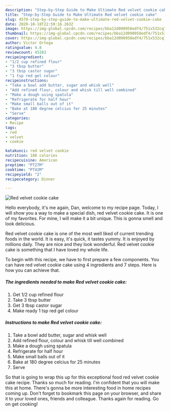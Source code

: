 ```yaml
---
description: "Step-by-Step Guide to Make Ultimate Red velvet cookie cake"
title: "Step-by-Step Guide to Make Ultimate Red velvet cookie cake"
slug: 4578-step-by-step-guide-to-make-ultimate-red-velvet-cookie-cake
date: 2020-10-18T22:59:16.263Z
image: https://img-global.cpcdn.com/recipes/bba12d090958edf4/751x532cq70/red-velvet-cookie-cake-recipe-main-photo.jpg
thumbnail: https://img-global.cpcdn.com/recipes/bba12d090958edf4/751x532cq70/red-velvet-cookie-cake-recipe-main-photo.jpg
cover: https://img-global.cpcdn.com/recipes/bba12d090958edf4/751x532cq70/red-velvet-cookie-cake-recipe-main-photo.jpg
author: Victor Ortega
ratingvalue: 4.8
reviewcount: 45283
recipeingredient:
- "1/2 cup refined flour"
- "3 tbsp butter"
- "3 tbsp castor sugar"
- "1 tsp red gel colour"
recipeinstructions:
- "Take a bowl add butter, sugar and whisk well"
- "Add refined flour, colour and whisk till well combined"
- "Make a dough using spatula"
- "Refrigerate for half hour"
- "Make small balls out of it"
- "Bake at 180 degree celcius for 25 minutes"
- "Serve"
categories:
- Recipe
tags:
- red
- velvet
- cookie

katakunci: red velvet cookie 
nutrition: 188 calories
recipecuisine: American
preptime: "PT27M"
cooktime: "PT42M"
recipeyield: "2"
recipecategory: Dinner

---
```



![Red velvet cookie cake](https://img-global.cpcdn.com/recipes/bba12d090958edf4/751x532cq70/red-velvet-cookie-cake-recipe-main-photo.jpg)

Hello everybody, it's me again, Dan, welcome to my recipe page. Today, I will show you a way to make a special dish, red velvet cookie cake. It is one of my favorites. For mine, I will make it a bit unique. This is gonna smell and look delicious.



Red velvet cookie cake is one of the most well liked of current trending foods in the world. It is easy, it's quick, it tastes yummy. It is enjoyed by millions daily. They are nice and they look wonderful. Red velvet cookie cake is something that I have loved my whole life.


To begin with this recipe, we have to first prepare a few components. You can have red velvet cookie cake using 4 ingredients and 7 steps. Here is how you can achieve that.

<!--inarticleads1-->

##### The ingredients needed to make Red velvet cookie cake:

1. Get 1/2 cup refined flour
1. Take 3 tbsp butter
1. Get 3 tbsp castor sugar
1. Make ready 1 tsp red gel colour




<!--inarticleads2-->

##### Instructions to make Red velvet cookie cake:

1. Take a bowl add butter, sugar and whisk well
1. Add refined flour, colour and whisk till well combined
1. Make a dough using spatula
1. Refrigerate for half hour
1. Make small balls out of it
1. Bake at 180 degree celcius for 25 minutes
1. Serve




So that is going to wrap this up for this exceptional food red velvet cookie cake recipe. Thanks so much for reading. I'm confident that you will make this at home. There's gonna be more interesting food in home recipes coming up. Don't forget to bookmark this page on your browser, and share it to your loved ones, friends and colleague. Thanks again for reading. Go on get cooking!
